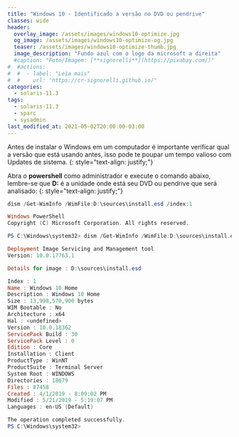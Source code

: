 ```yaml
---
title: "Windows 10 - Identificado a versão no DVD ou pendrive"
classes: wide
header:
  overlay_image: /assets/images/windows10-optimize.jpg
  og_image: /assets/images/windows10-optimize-og.jpg
  teaser: /assets/images/windows10-optimize-thumb.jpg
  image_description: "Fundo azul com o logo da microsoft a direita"
  #caption: "Foto/Imagem: [**signorelli**](https://pixabay.com/)"
#  #actions:
#  #  - label: "Leia mais"
#  #    url: "https://cr-signorelli.github.io/"
categories:
  - solaris-11.3
tags:
  - solaris-11.3
  - sparc
  - sysadmin
last_modified_at: 2021-05-02T20:00:00-03:00
---
```


Antes de instalar o Windows em um computador é importante verificar qual a versão que está usando antes, isso pode te poupar um tempo valioso com Updates de sistema.
{: style="text-align: justify;"}

Abra o **powershell** como administrador e execute o comando abaixo, lembre-se que **D:** é a unidade onde está seu DVD ou pendrive que será analisado:
{: style="text-align: justify;"}

```PowerShell
dism /Get-WimInfo /WimFile:D:\sources\install.esd /index:1

Windows PowerShell
Copyright (C) Microsoft Corporation. All rights reserved.

PS C:\Windows\system32> dism /Get-WimInfo /WimFile:D:\sources\install.esd /index:1

Deployment Image Servicing and Management tool
Version: 10.0.17763.1

Details for image : D:\sources\install.esd

Index : 1
Name : Windows 10 Home
Description : Windows 10 Home
Size : 13,998,570,900 bytes
WIM Bootable : No
Architecture : x64
Hal : <undefined>
Version : 10.0.18362
ServicePack Build : 30
ServicePack Level : 0
Edition : Core
Installation : Client
ProductType : WinNT
ProductSuite : Terminal Server
System Root : WINDOWS
Directories : 18679
Files : 87458
Created : 4/1/2019 - 8:09:02 PM
Modified : 5/21/2019 - 5:19:07 PM
Languages : en-US (Default)

The operation completed successfully.
PS C:\Windows\system32>
```
